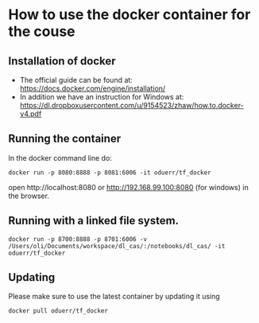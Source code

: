 # How to use the docker container for the couse

## Installation of docker

* The official guide can be found at: https://docs.docker.com/engine/installation/
* In addition we have an instruction for Windows at: https://dl.dropboxusercontent.com/u/9154523/zhaw/how.to.docker-v4.pdf


## Running the container
In the docker command line do:
```
docker run -p 8080:8888 -p 8081:6006 -it oduerr/tf_docker
```
open http://localhost:8080 or http://192.168.99.100:8080 (for windows) in the browser. 

## Running with a linked file system.
```
docker run -p 8700:8888 -p 8701:6006 -v /Users/oli/Documents/workspace/dl_cas/:/notebooks/dl_cas/ -it oduerr/tf_docker
```


## Updating
Please make sure to use the latest container by updating it using 
```
docker pull oduerr/tf_docker
```
